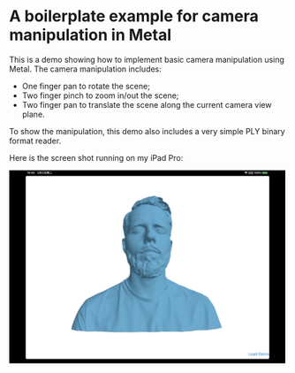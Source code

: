 #  A boilerplate example for camera manipulation in Metal

This is a demo showing how to implement basic camera manipulation using Metal. The camera manipulation includes:

- One finger pan to rotate the scene;
- Two finger pinch to zoom in/out the scene;
- Two finger pan to translate the scene along the current camera view plane.

To show the manipulation, this demo also includes a very simple PLY binary format reader.

Here is the screen shot running on my iPad Pro:

![Screenshot](Screenshots/1.GIF)

